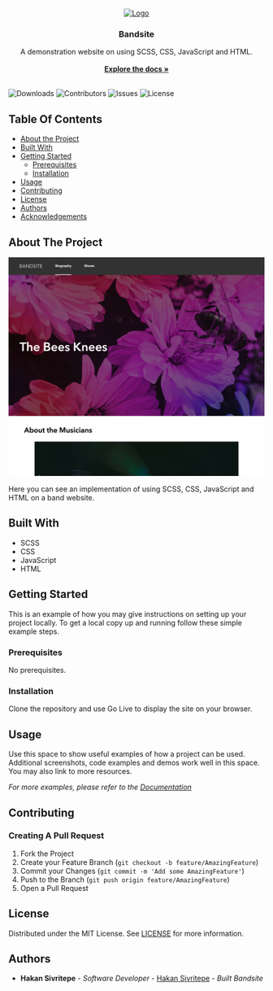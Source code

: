 <br/>
<p align="center">
  <a href="https://github.com/hsivritepe/hakan-sivritepe-bandsite">
    <img src="images/logo.png" alt="Logo" width="80" height="80">
  </a>

  <h3 align="center">Bandsite</h3>

  <p align="center">
    A demonstration website on using SCSS, CSS, JavaScript and HTML.
    <br/>
    <br/>
    <a href="https://github.com/hsivritepe/hakan-sivritepe-bandsite"><strong>Explore the docs »</strong></a>
    <br/>
    <br/>
  </p>
</p>

![Downloads](https://img.shields.io/github/downloads/hsivritepe/hakan-sivritepe-bandsite/total) ![Contributors](https://img.shields.io/github/contributors/hsivritepe/hakan-sivritepe-bandsite?color=dark-green) ![Issues](https://img.shields.io/github/issues/hsivritepe/hakan-sivritepe-bandsite) ![License](https://img.shields.io/github/license/hsivritepe/hakan-sivritepe-bandsite)

## Table Of Contents

-   [About the Project](#about-the-project)
-   [Built With](#built-with)
-   [Getting Started](#getting-started)
    -   [Prerequisites](#prerequisites)
    -   [Installation](#installation)
-   [Usage](#usage)
-   [Contributing](#contributing)
-   [License](#license)
-   [Authors](#authors)
-   [Acknowledgements](#acknowledgements)

## About The Project

![Screen Shot](https://raw.githubusercontent.com/hsivritepe/hakan-sivritepe-bandsite/main/assets/images/bandsite-screenshot.jpeg)

Here you can see an implementation of using SCSS, CSS, JavaScript and HTML on a band website.

## Built With

-   SCSS
-   CSS
-   JavaScript
-   HTML

## Getting Started

This is an example of how you may give instructions on setting up your project locally.
To get a local copy up and running follow these simple example steps.

### Prerequisites

No prerequisites.

### Installation

Clone the repository and use Go Live to display the site on your browser.

## Usage

Use this space to show useful examples of how a project can be used. Additional screenshots, code examples and demos work well in this space. You may also link to more resources.

_For more examples, please refer to the [Documentation](https://example.com)_

## Contributing

### Creating A Pull Request

1. Fork the Project
2. Create your Feature Branch (`git checkout -b feature/AmazingFeature`)
3. Commit your Changes (`git commit -m 'Add some AmazingFeature'`)
4. Push to the Branch (`git push origin feature/AmazingFeature`)
5. Open a Pull Request

## License

Distributed under the MIT License. See [LICENSE](https://github.com/hsivritepe/hakan-sivritepe-bandsite/blob/main/LICENSE.md) for more information.

## Authors

-   **Hakan Sivritepe** - _Software Developer_ - [Hakan Sivritepe](https://github.com/hsivritepe/) - _Built Bandsite_
